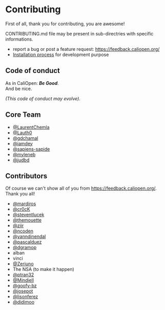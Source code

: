# Contributing

First of all, thank you for contributing, you are awesome!

CONTRIBUTING.md file may be present in sub-directries with specific informations.

* report a bug or post a feature request: https://feedback.caliopen.org/
* [Installation process](doc/installation) for development purpose

## Code of conduct

As in CaliOpen: _**Be Good**_.  
And be nice.

_(This code of conduct may evolve)_.

## Core Team

* [@LaurentChemla](https://github.com/LaurentChemla)
* [@Lauth0](https://github.com/Lauth0)
* [@gdchamal](https://github.com/gdchamal)
* [@iamdey](https://github.com/iamdey)
* [@sapiens-sapide](https://github.com/sapiens-sapide)
* [@myleneb](https://github.com/myleneb)
* [@judbd](https://github.com/orgs/CaliOpen/people/judbd)

## Contributors

Of course we can't show all of you from https://feedback.caliopen.org/. Thank you all!

* [@mardiros](https://github.com/mardiros)
* [@cr0cK](https://github.com/cr0cK)
* [@steventlucek](https://github.com/steventlucek)
* [@themouette](https://github.com/themouette)
* [@ziir](https://github.com/ziir)
* [@ncoden](https://github.com/ncoden)
* [@yanndinendal](https://github.com/yanndinendal)
* [@pascalduez](https://github.com/pascalduez)
* [@dgramop](https://github.com/dgramop)
* alban
* vinci
* [@Zeriuno](https://github.com/Zeriuno)
* The NSA (to make it happen)
* [@ptran32](https://github.com/ptran32)
* [@Mindiell](https://github.com/Mindiell)
* [@goofy-bz](https://github.com/goofy-bz)
* [@josepot](https://github.com/josepot)
* [@lisonferez](https://github.com/lisonferez)
* [@didimoo](https://github.com/didimoo)

